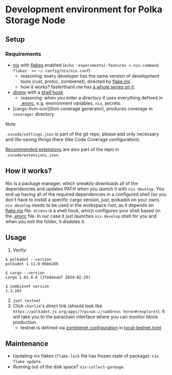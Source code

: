 # Development environment for Polka Storage Node

## Setup

### Requirements
- [nix](https://nixos.org/download/) with [flakes](https://nixos.wiki/wiki/flakes) enabled (`echo 'experimental-features = nix-command flakes' >> ~/.config/nix/nix.conf`)
    - reasoning: every developer has the same version of development tools (rust, protoc, zombienet), directed by [flake.nix](./flake.nix)`.
    - how it works? fasterthanli.me has [a whole series on it](https://fasterthanli.me/series/building-a-rust-service-with-nix/part-10).
- [direnv](https://direnv.net/) with a [shell hook](https://direnv.net/docs/hook.html)
    - reasoning: when you enter a directory it uses everything defined in [.envrc](./.envrc), e.g. environment variables, `nix`, secrets.
- [cargo-llvm-cov](llvm coverage generator), produces coverage in `coverage/` directory.

> [!NOTE]
> `.vscode/settings.json` is part of the git repo, please add only necessary and life-saving things there (like Code Coverage configuration).
>
> [Recommended extensions](https://code.visualstudio.com/docs/editor/extension-marketplace#_workspace-recommended-extensions) are also part of the repo in `.vscode/extensions.json`.

## How it works?
Nix is a package manager, which sneakily downloads all of the dependencies and updates PATH when you launch it with `nix develop`.
You end up having all of the required dependencies in a configured shell (so you don't have to install a specific cargo version, just, polkadot on your own).
`nix develop` needs to be used in the workspace root, as it depends on [flake.nix](./flake.nix) file.
`direnv` is a shell hook, which configures your shell based on the [.envrc](./.envrc) file.
In our case it just launches `nix develop` shell for you and when you exit the folder, it disables it.


## Usage

1. Verify:
```
$ polkadot --version
polkadot 1.11.0-0bb6249

$ cargo --version
cargo 1.81.0.0 (3fe68eabf 2024-02-29)

$ zombienet version
1.3.103
```
2. `just testnet`
3. Click `charlie`'s direct link (should look like `https://polkadot.js.org/apps/?rpc=ws://<address here>#/explorer`). It will take you to the parachain interface where you can monitor block production.
    - testnet is defined via [zombienet configuration](https://paritytech.github.io/zombienet/guide.html) in [local-testnet.toml](./scripts//local-testnet.toml)

## Maintenance

- Updating nix flakes (`flake.lock` file has frozen state of package): `nix flake update`.
- Running out of the disk space? `nix-collect-garbage`.
